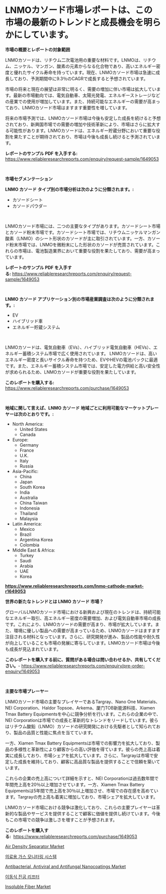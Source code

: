 <p><h1>LNMOカソード市場レポートは、この市場の最新のトレンドと成長機会を明らかにしています。</h1></p><p><strong>市場の概要とレポートの対象範囲</strong></p>
<p><p>LNMOカソードは、リチウム二次電池用の重要な材料です。LNMOは、リチウム、ニッケル、マンガン、酸素の元素からなる化合物であり、高いエネルギー密度と優れたサイクル寿命を持っています。現在、LNMOカソード市場は急速に成長しており、予測期間中に9.3％のCAGRで成長すると予想されています。</p><p>市場の将来と現在の展望は非常に明るく、需要の増加に伴い市場は拡大しています。最新の市場動向では、電気自動車、太陽光発電、エネルギーストレージなどの産業での使用が増加しています。また、持続可能なエネルギーの需要が高まっており、LNMOカソード市場はますます重要性を増しています。</p><p>将来の市場予測では、LNMOカソード市場は今後も安定した成長を続けると予想されており、新興国市場での需要の増加や技術革新により、市場はさらに拡大する可能性があります。LNMOカソードは、エネルギー貯蔵分野において重要な役割を果たすことが期待されており、市場は今後も成長し続けると予測されています。</p></p>
<p><strong>レポートのサンプル PDF を入手する:</strong> <a href="https://www.reliableresearchreports.com/enquiry/request-sample/1649053">https://www.reliableresearchreports.com/enquiry/request-sample/1649053</a></p>
<p>&nbsp;</p>
<p><strong>市場セグメンテーション</strong></p>
<p><strong>LNMO カソード タイプ別の市場分析は次のように分類されます。:</strong></p>
<p><ul><li>カソードシート</li><li>カソードパウダー</li></ul></p>
<p>&nbsp;</p>
<p><p>LNMOカソード市場には、二つの主要なタイプがあります。カソードシート市場とカソード粉末市場です。カソードシート市場では、リチウムニッケルマンガン酸素（LNMO）のシート形状のカソードが主に取引されています。一方、カソード粉末市場では、LNMOを微粉末にした形状のカソードが売買されています。これらの市場は、電池製造業界において重要な役割を果たしており、需要が高まっています。</p></p>
<p><strong>レポートのサンプル PDF を入手する:</strong>&nbsp;<a href="https://www.reliableresearchreports.com/enquiry/request-sample/1649053">https://www.reliableresearchreports.com/enquiry/request-sample/1649053</a></p>
<p>&nbsp;</p>
<p><strong> LNMO カソード アプリケーション別の市場産業調査は次のように分類されます。:</strong></p>
<p><ul><li>EV</li><li>ハイブリッド車</li><li>エネルギー貯蔵システム</li></ul></p>
<p>&nbsp;</p>
<p><p>LNMOカソードは、電気自動車（EVs）、ハイブリッド電気自動車（HEVs）、エネルギー蓄積システム市場で広く使用されています。 LNMOカソードは、高いエネルギー密度と長いサイクル寿命を持つため、EVやHEVの電池パックに最適です。また、エネルギー蓄積システム市場では、安定した電力供給と高い安全性が求められるため、LNMOカソードが重要な役割を果たしています。</p></p>
<p><strong>このレポートを購入する:</strong>&nbsp; <a href="https://www.reliableresearchreports.com/purchase/1649053">https://www.reliableresearchreports.com/purchase/1649053</a></p>
<p>&nbsp;</p>
<p><strong>地域に関して言えば、LNMO カソード 地域ごとに利用可能なマーケットプレーヤーは次のとおりです。:</strong></p>
<p><ul>
    <li>
        North America:
        <ul>
            <li>United States</li>
            <li>Canada</li>
        </ul>
    </li>
    <li>
        Europe:
        <ul>
            <li>Germany</li>
            <li>France</li>
            <li>U.K.</li>
            <li>Italy</li>
            <li>Russia</li>
        </ul>
    </li>
    <li>
        Asia-Pacific:
        <ul>
            <li>China</li>
            <li>Japan</li>
            <li>South Korea</li>
            <li>India</li>
            <li>Australia</li>
            <li>China Taiwan</li>
            <li>Indonesia</li>
            <li>Thailand</li>
            <li>Malaysia</li>
        </ul>
    </li>
    <li>
        Latin America:
        <ul>
            <li>Mexico</li>
            <li>Brazil</li>
            <li>Argentina Korea</li>
            <li>Colombia</li>
        </ul>
    </li>
    <li>
        Middle East & Africa:
        <ul>
            <li>Turkey</li>
            <li>Saudi</li>
            <li>Arabia</li>
            <li>UAE</li>
            <li>Korea</li>
        </ul>
    </li>
    </ul></p>
<p><strong><a href="https://www.reliableresearchreports.com/lnmo-cathode-market-r1649053">https://www.reliableresearchreports.com/lnmo-cathode-market-r1649053</a></strong>&nbsp;</p>
<p><strong>世界の新たなトレンドとは LNMO カソード 市場？</strong></p>
<p><p>グローバルLNMOカソード市場における新興および現在のトレンドは、持続可能なエネルギー取引、高エネルギー密度の需要増加、および電気自動車市場の成長です。これにより、LNMOカソードの需要が高まり、市場が拡大しています。また、環境に優しい製品への需要が高まっているため、LNMOカソードはますます注目される材料となっています。さらに、研究開発が進み、製品の性能や耐久性が向上していることも市場の発展に寄与しています。LNMOカソード市場は今後も成長が見込まれています。</p></p>
<p><strong>このレポートを購入する前に、質問がある場合は問い合わせるか、共有してください。</strong>- <a href="https://www.reliableresearchreports.com/enquiry/pre-order-enquiry/1649053">https://www.reliableresearchreports.com/enquiry/pre-order-enquiry/1649053</a></p>
<p>&nbsp;</p>
<p><strong>主要な市場プレーヤー</strong></p>
<p><p>LNMOカソード市場の主要なプレイヤーであるTargray、Nano One Materials、NEI Corporation、Haldor Topsoe、Arkema、厦门TOB新能源科技、Xiamen Tmax Battery Equipmentsを中心に競争分析を行います。これらの企業の中で、NEI Corporationは市場での成長と革新的なトレンドをリードしています。彼らはリチウム酸鉛（LNMO）カソードの研究開発における先駆者として知られており、製品の品質と性能に焦点を当てています。</p><p>一方、Xiamen Tmax Battery Equipmentsは市場での影響力を拡大しており、製品の多様性と革新性により顧客からの高い評価を得ています。彼らの売上高は着実に成長しており、市場シェアを拡大しています。さらに、Targrayは市場で安定した成長を維持しており、顧客に高品質な製品を提供することで信頼を築いています。</p><p>これらの企業の売上高について詳細を示すと、NEI Corporationは過去数年間で年間売上高を20％以上増加させています。一方、Xiamen Tmax Battery Equipmentsは5年間で売上高を30％以上増加させ、市場での存在感を高めています。Targrayの売上高も着実に増加しており、市場シェアを拡大しています。</p><p>LNMOカソード市場における競争は激化しており、これらの主要プレイヤーは革新的な製品やサービスを提供することで顧客に価値を提供し続けています。今後もこの市場での競争は激しさを増すことが予想されます。</p></p>
<p><strong>このレポートを購入する:</strong>&nbsp;&nbsp;<a href="https://www.reliableresearchreports.com/purchase/1649053">https://www.reliableresearchreports.com/purchase/1649053</a></p>
<p><p><a href="https://github.com/globismark/Market-Research-Report-List-2/blob/main/air-density-separator-market.md">Air Density Separator Market</a></p><p><a href="https://github.com/vsoq0zknh59/Market-Research-Report-List-1/blob/main/617595625891.md">의료용 가스 모니터링 시스템</a></p><p><a href="https://issuu.com/reportprime-2/docs/antibacterial-antiviral-and-antifungal-nanocoating">Antibacterial, Antiviral and Antifungal Nanocoatings Market</a></p><p><a href="https://github.com/Tristiarton768456/Market-Research-Report-List-1/blob/main/614123825892.md">이동식 진공 리프터</a></p><p><a href="https://noble-drawer-34c.notion.site/Insoluble-Fiber-Market-Report-Reveals-the-Latest-Trends-And-Growth-Opportunities-of-this-Market-63165d5db2cc4037be7ac3bc4ab864e1">Insoluble Fiber Market</a></p></p>